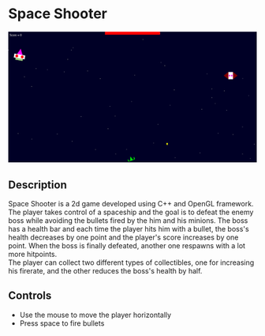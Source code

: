 # Space Shooter
<img alt="Awesome" src="gamePlay.png" alt="gameplay">

## Description
Space Shooter is a 2d game developed using C++ and OpenGL framework. The player takes control of a spaceship and the goal is to defeat the enemy boss while avoiding the bullets fired by the him and his minions. The boss has a health bar and each time the player hits him with a bullet, the boss's health decreases by one point and the player's score increases by one point. When the boss is finally defeated, another one respawns with a lot more hitpoints.<br/>
The player can collect two different types of collectibles, one for increasing his firerate, and the other reduces the boss's health by half.
## Controls
<ul>
<li> Use the mouse to move the player horizontally</li>
<li> Press space to fire bullets</li>
</ul>
